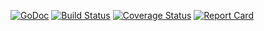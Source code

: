 [![GoDoc][doc-img]][doc-link] [![Build Status][ci-img]][ci-link] [![Coverage Status][cov-img]][cov-link] [![Report Card][report-img]][report-link]

[doc-img]: https://pkg.go.dev/badge/go.mway.dev/pool
[doc-link]: https://pkg.go.dev/go.mway.dev/pool
[ci-img]: https://github.com/mway/pool-go/actions/workflows/go.yml/badge.svg
[ci-link]: https://github.com/mway/pool-go/actions/workflows/go.yml
[cov-img]: https://codecov.io/gh/mway/pool-go/branch/master/graph/badge.svg
[cov-link]: https://codecov.io/gh/mway/pool-go
[report-img]: https://goreportcard.com/badge/go.mway.dev/pool
[report-link]: https://goreportcard.com/report/go.mway.dev/pool

